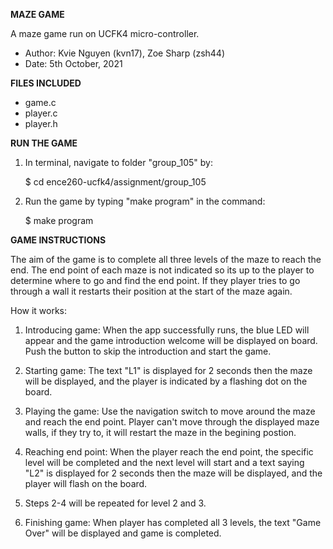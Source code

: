 **MAZE GAME**

A maze game run on UCFK4 micro-controller.
- Author: Kvie Nguyen (kvn17), Zoe Sharp (zsh44)
- Date: 5th October, 2021

**FILES INCLUDED**
- game.c
- player.c
- player.h 

**RUN THE GAME**

1. In terminal, navigate to folder "group_105" by:

    $ cd ence260-ucfk4/assignment/group_105

2. Run the game by typing "make program" in the command:

    $ make program

**GAME INSTRUCTIONS**

The aim of the game is to complete all three levels of the maze to reach the end. The end point of each maze is not indicated so its up to the player to determine where to go and find the end point. If they player tries to go through a wall it restarts their position at the start of the maze again. 

How it works:
1. Introducing game: When the app successfully runs, the blue LED will appear and the game introduction welcome will be displayed on board. Push the button to skip the introduction and start the game.

2. Starting game: The text "L1" is displayed for 2 seconds then the maze will be displayed, and the player is indicated by a flashing dot on the board. 

3. Playing the game: Use the navigation switch to move around the maze and reach the end point. Player can't move through the displayed maze walls, if they try to, it will restart the maze in the begining postion.

4. Reaching end point: When the player reach the end point, the specific level will be completed and the next level will start and a text saying "L2" is displayed for 2 seconds then the maze will be displayed, and the player will flash on the board. 

5. Steps 2-4 will be repeated for level 2 and 3. 

5. Finishing game: When player has completed all 3 levels, the text "Game Over" will be displayed and game is completed. 



